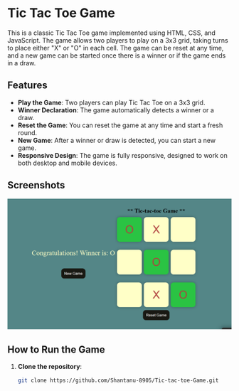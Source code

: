 # Tic Tac Toe Game

This is a classic Tic Tac Toe game implemented using HTML, CSS, and JavaScript. The game allows two players to play on a 3x3 grid, taking turns to place either "X" or "O" in each cell. The game can be reset at any time, and a new game can be started once there is a winner or if the game ends in a draw.

## Features

- **Play the Game**: Two players can play Tic Tac Toe on a 3x3 grid.
- **Winner Declaration**: The game automatically detects a winner or a draw.
- **Reset the Game**: You can reset the game at any time and start a fresh round.
- **New Game**: After a winner or draw is detected, you can start a new game.
- **Responsive Design**: The game is fully responsive, designed to work on both desktop and mobile devices.

## Screenshots

![Tic Tac Toe](Winner.png)

## How to Run the Game

1. **Clone the repository**:
   ```bash
   git clone https://github.com/Shantanu-8905/Tic-tac-toe-Game.git
